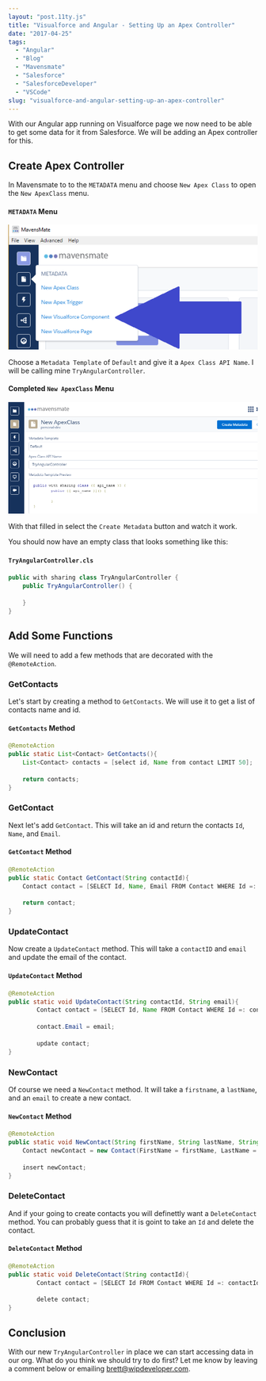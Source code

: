 ```yaml
---
layout: "post.11ty.js"
title: "Visualforce and Angular - Setting Up an Apex Controller"
date: "2017-04-25"
tags: 
  - "Angular"
  - "Blog"
  - "Mavensmate"
  - "Salesforce"
  - "SalesforceDeveloper"
  - "VSCode"
slug: "visualforce-and-angular-setting-up-an-apex-controller"
---
```


With our Angular app running on Visualforce page we now need to be able to get some data for it from Salesforce. We will be adding an Apex controller for this.

## Create Apex Controller

In Mavensmate to to the `METADATA` menu and choose `New Apex Class` to open the `New ApexClass` menu.

#### `METADATA` Menu

![METADATA Menu](images/angular-with-visualforce-04-00-11.png)

Choose a `Metadata Template` of `Default` and give it a `Apex Class API Name`. I will be calling mine `TryAngularController`.

#### Completed `New ApexClass` Menu

![Completed New ApexClass Menu](images/angular-with-visualforce-04-011.png)

With that filled in select the `Create Metadata` button and watch it work.

You should now have an empty class that looks something like this:

#### `TryAngularController.cls`

```java
public with sharing class TryAngularController {  
    public TryAngularController() {

    }
}
```

## Add Some Functions

We will need to add a few methods that are decorated with the `@RemoteAction`.

### GetContacts

Let's start by creating a method to `GetContacts`. We will use it to get a list of contacts name and id.

#### `GetContacts` Method

```java
@RemoteAction
public static List<Contact> GetContacts(){  
    List<Contact> contacts = [select id, Name from contact LIMIT 50];

    return contacts;        
}
```

### GetContact

Next let's add `GetContact`. This will take an id and return the contacts `Id`, `Name`, and `Email`.

#### `GetContact` Method

```java
@RemoteAction
public static Contact GetContact(String contactId){  
    Contact contact = [SELECT Id, Name, Email FROM Contact WHERE Id =: contactId];

    return contact;        
}
```

### UpdateContact

Now create a `UpdateContact` method. This will take a `contactID` and `email` and update the email of the contact.

#### `UpdateContact` Method

```java
@RemoteAction
public static void UpdateContact(String contactId, String email){  
        Contact contact = [SELECT Id, Name FROM Contact WHERE Id =: contactId];

        contact.Email = email;

        update contact;
}
```

### NewContact

Of course we need a `NewContact` method. It will take a `firstname`, a `lastName`, and an `email` to create a new contact.

#### `NewContact` Method

```java
@RemoteAction
public static void NewContact(String firstName, String lastName, String email){  
    Contact newContact = new Contact(FirstName = firstName, LastName = lastName, Email = email);

    insert newContact;
}
```

### DeleteContact

And if your going to create contacts you will definettly want a `DeleteContact` method. You can probably guess that it is goint to take an `Id` and delete the contact.

#### `DeleteContact` Method

```java
@RemoteAction
public static void DeleteContact(String contactId){  
        Contact contact = [SELECT Id FROM Contact WHERE Id =: contactId];

        delete contact;
}
```

## Conclusion

With our new `TryAngularController` in place we can start accessing data in our org. What do you think we should try to do first? Let me know by leaving a comment below or emailing [brett@wipdeveloper.com](mailto:brett@wipdeveloper.com).

